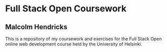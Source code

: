 # Full Stack Open Coursework
## Malcolm Hendricks

This is a repository of my coursework and exercises for the Full Stack Open online web development course held by the University of Helsinki.
